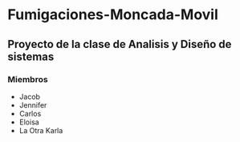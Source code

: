 # Fumigaciones-Moncada-Movil
## Proyecto de la clase de Analisis y Diseño de sistemas

### Miembros

* Jacob
* Jennifer
* Carlos
* Eloisa
* La Otra Karla
